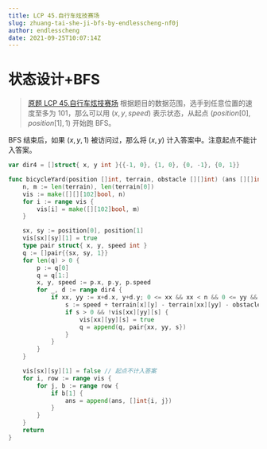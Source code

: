 ```yaml
---
title: LCP 45.自行车炫技赛场
slug: zhuang-tai-she-ji-bfs-by-endlesscheng-nf0j
author: endlesscheng
date: 2021-09-25T10:07:14Z
---
```

# 状态设计+BFS 
 
> [原题 LCP 45.自行车炫技赛场](https://leetcode.cn/problems/kplEvH)
根据题目的数据范围，选手到任意位置的速度至多为 $101$，那么可以用 $(x,y,\textit{speed})$ 表示状态，从起点 $(\textit{position}[0],\textit{position}[1],1)$ 开始跑 BFS。

BFS 结束后，如果 $(x,y,1)$ 被访问过，那么将 $(x,y)$ 计入答案中。注意起点不能计入答案。

```go
var dir4 = []struct{ x, y int }{{-1, 0}, {1, 0}, {0, -1}, {0, 1}}

func bicycleYard(position []int, terrain, obstacle [][]int) (ans [][]int) {
	n, m := len(terrain), len(terrain[0])
	vis := make([][][102]bool, n)
	for i := range vis {
		vis[i] = make([][102]bool, m)
	}

	sx, sy := position[0], position[1]
	vis[sx][sy][1] = true
	type pair struct{ x, y, speed int }
	q := []pair{{sx, sy, 1}}
	for len(q) > 0 {
		p := q[0]
		q = q[1:]
		x, y, speed := p.x, p.y, p.speed
		for _, d := range dir4 {
			if xx, yy := x+d.x, y+d.y; 0 <= xx && xx < n && 0 <= yy && yy < m {
				s := speed + terrain[x][y] - terrain[xx][yy] - obstacle[xx][yy]
				if s > 0 && !vis[xx][yy][s] {
					vis[xx][yy][s] = true
					q = append(q, pair{xx, yy, s})
				}
			}
		}
	}

	vis[sx][sy][1] = false // 起点不计入答案
	for i, row := range vis {
		for j, b := range row {
			if b[1] {
				ans = append(ans, []int{i, j})
			}
		}
	}
	return
}
```
